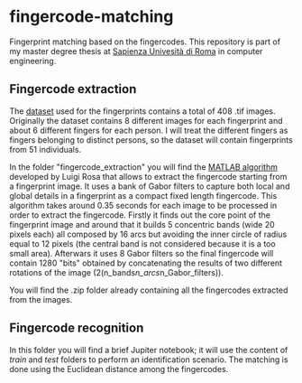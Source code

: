 # fingercode-matching
Fingerprint matching based on the fingercodes.
This repository is part of my master degree thesis at [Sapienza Univesità di Roma](https://www.uniroma1.it/it/) in computer engineering.

## Fingercode extraction

The [dataset](https://neurotechnology.com/download/CrossMatch_Sample_DB.zip) used for the fingerprints contains a total of 408 .tif images. Originally the dataset contains 8 different images for each fingerprint and about 6 different fingers for each person. I will treat the different fingers as fingers belonging to distinct persons, so the dataset will contain fingerprints from 51 individuals.

In the folder "fingercode_extraction" you will find the [MATLAB algorithm](https://github.com/hbhdytf/fingercode) developed by Luigi Rosa that allows to extract the fingercode starting from a fingerprint image. It uses a bank of Gabor filters to capture both local and global details in a fingerprint as a compact fixed length fingercode. This algorithm takes around 0.35 seconds for each image to be processed in order to extract the fingercode. Firstly it finds out the core point of the fingerprint image and around that it builds 5 concentric bands (wide 20 pixels each) all composed by 16 arcs but avoiding the inner circle of radius equal to 12 pixels (the central band is not considered because it is a too small area). Afterwars it uses 8 Gabor filters so the final fingercode will contain 1280 "bits" obtained by concatenating the results of two different rotations of the image (2(n_bands*n_arcs*n_Gabor_filters)).

You will find the .zip folder already containing all the fingercodes extracted from the images.

## Fingercode recognition

In this folder you will find a brief Jupiter notebook; it will use the content of *train* and *test* folders to perform an identification scenario.
The matching is done using the Euclidean distance among the fingercodes.
